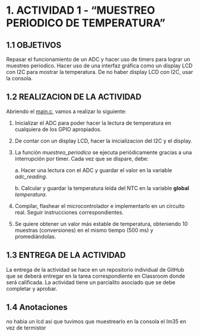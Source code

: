 # 1. ACTIVIDAD 1 - “MUESTREO PERIODICO DE TEMPERATURA”

## 1.1 OBJETIVOS

Repasar el funcionamiento de un ADC y hacer uso de timers para lograr un muestreo periodico. Hacer uso de una interfaz gráfica como un display LCD con I2C para mostrar la temperatura. De no haber display LCD con I2C, usar la consola.

## 1.2 REALIZACION DE LA ACTIVIDAD

Abriendo el [main.c](main.c), vamos a realizar lo siguiente:

1. Inicializar el ADC para poder hacer la lectura de temperatura en cualquiera de los GPIO apropiados.

2. De contar con un display LCD, hacer la inicializacion del I2C y el display.

3. La función _muestreo\_periodico_ se ejecuta periódicamente gracias a una interrupción por timer. Cada vez que se dispare, debe:

    a. Hacer una lectura con el ADC y guardar el valor en la variable _adc_reading_.

    b. Calcular y guardar la temperatura leída del NTC en la variable **global** _temperatura_.

2. Compilar, flashear el microcontrolador e implementarlo en un circuito real. Seguir instrucciones correspondientes.

3. Se quiere obtener un valor más estable de temperatura, obteniendo 10 muestras (conversiones) en el mismo tiempo (500 ms) y promediándolas.

## 1.3 ENTREGA DE LA ACTIVIDAD

La entrega de la actividad se hace en un repositorio individual de GitHub que se deberá entregar en la tarea correspondiente en Classroom donde será calificada. La actividad tiene un parcialito asociado que se debe completar y aprobar.

## 1.4 Anotaciones

no habia un lcd asi que tuvimos que muestrearlo en la consola
el lm35 en vez de termistor
